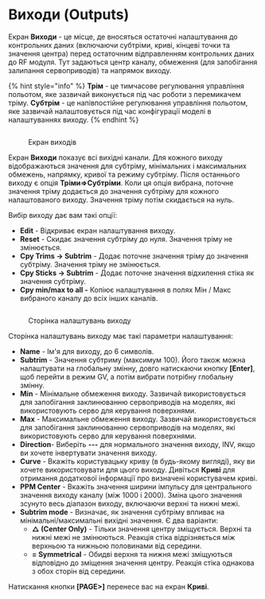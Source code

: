 # Виходи (Outputs)

Екран **Виходи** - це місце, де вносяться остаточні налаштування до контрольних даних (включаючи субтріми, криві, кінцеві точки та значення центра) перед остаточним відправленням контрольних даних до RF модуля. Тут задаються центр каналу, обмеження (для запобігання залипання сервоприводів) та напрямок виходу.&#x20;

{% hint style="info" %}
**Трім** - це тимчасове регулювання управління польотом, яке зазвичай виконується під час роботи з перемикачем тріму. **Субтрім** - це напівпостійне регулювання управління польотом, яке зазвичай налаштовується під час конфігурації моделі в налаштуваннях виходу.&#x20;
{% endhint %}

<figure><img src="../../../.gitbook/assets/bwoutputs1.png" alt=""><figcaption><p>Екран виходів</p></figcaption></figure>

Екран **Виходи** показує всі вихідні канали. Для кожного виходу відображаються значення для субтріму, мінімальних і максимальних обмежень, напрямку, кривої та режиму субтріму. Після останнього виходу є опція **Тріми=>Субтріми**. Коли ця опція вибрана, поточне значення тріму додається до значення субтріму для кожного налаштованого виходу. Значення тріму потім скидається на нуль.

Вибір виходу дає вам такі опції:

* **Edit** - Відкриває екран налаштування виходу.
* **Reset** - Скидає значення субтріму до нуля. Значення тріму не змінюється.
* **Cpy Trims -> Subtrim** - Додає поточне значення тріму до значення субтріму. Значення тріму не змінюється.
* **Cpy Sticks -> Subtrim** - Додає поточне значення відхилення стіка як значення субтріму.
* **Cpy min/max to all -** Копіює налаштування в полях Мін / Макс вибраного каналу до всіх інших каналів.

<figure><img src="../../../.gitbook/assets/bwoutputs2.png" alt=""><figcaption><p>Сторінка налаштувань виходу</p></figcaption></figure>

Сторінка налаштувань виходу має такі параметри налаштування:

* **Name** - Ім'я для виходу, до 6 символів.
* **Subtrim** - Значення субтриму (максимум 100). Його також можна налаштувати на глобальну змінну, довго натискаючи кнопку **\[Enter]**, щоб перейти в режим GV, а потім вибрати потрібну глобальну змінну.
* **Min** - Мінімальне обмеження виходу. Зазвичай використовується для запобігання заклинюванню сервоприводів на моделях, які використовують серво для керування поверхнями.
* **Max** - Максимальне обмеження виходу. Зазвичай використовується для запобігання заклинюванню сервоприводів на моделях, які використовують серво для керування поверхнями.
* **Direction**- Виберіть **---** для нормального значення виходу, INV, якщо ви хочете інвертувати значення виходу.
* **Curve** - Вкажіть користувацьку криву (в будь-якому вигляді), яку ви хочете використовувати для цього виходу. Дивіться **Криві** для отримання додаткової інформації про визначені користувачем криві.
* **PPM Center** - Вкажіть значення ширини імпульсу для центрального значення виходу каналу (між 1000 і 2000). Зміна цього значення зсунуто весь діапазон виходу, включаючи верхні та нижні межі.
* **Subtrim mode** - Визначає, як значення субтріму впливає на мінімальні/максимальні вихідні значення. Є два варіанти:
  * **△ (Center Only)** - Тільки значення центру зміщується. Верхні та нижні межі не змінюються. Реакція стіка відрізняється між верхньою та нижньою половинами від середини.
  * **= Symmetrical** - Обидві верхня та нижня межі зміщуються відповідно до зміщення значення центру. Реакція стіка однакова з обох сторін від середини.&#x20;

Натискання кнопки **\[PAGE>]** перенесе вас на екран **Криві**.

